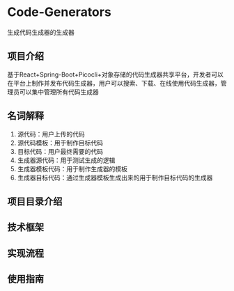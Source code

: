 # Code-Generators
生成代码生成器的生成器

## 项目介绍
基于React+Spring-Boot+Picocli+对象存储的代码生成器共享平台，开发者可以在平台上制作并发布代码生成器，用户可以搜索、下载、在线使用代码生成器，管理员可以集中管理所有代码生成器

## 名词解释
1. 源代码：用户上传的代码
2. 源代码模板：用于制作目标代码
3. 目标代码：用户最终需要的代码
4. 生成器源代码：用于测试生成的逻辑
5. 生成器模板代码：用于制作生成器的模板
6. 生成器目标代码：通过生成器模板生成出来的用于制作目标代码的生成器

## 项目目录介绍

## 技术框架

## 实现流程


## 使用指南

